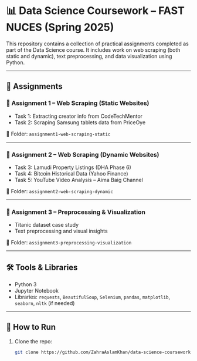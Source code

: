 # 📊 Data Science Coursework – FAST NUCES (Spring 2025)

This repository contains a collection of practical assignments completed as part of the Data Science course. It includes work on web scraping (both static and dynamic), text preprocessing, and data visualization using Python.

---

## 📁 Assignments

### 🔹 Assignment 1 – Web Scraping (Static Websites)
- Task 1: Extracting creator info from CodeTechMentor
- Task 2: Scraping Samsung tablets data from PriceOye

📁 Folder: `assignment1-web-scraping-static`

---

### 🔹 Assignment 2 – Web Scraping (Dynamic Websites)
- Task 3: Lamudi Property Listings (DHA Phase 6)
- Task 4: Bitcoin Historical Data (Yahoo Finance)
- Task 5: YouTube Video Analysis – Aima Baig Channel

📁 Folder: `assignment2-web-scraping-dynamic`

---

### 🔹 Assignment 3 – Preprocessing & Visualization
- Titanic dataset case study
- Text preprocessing and visual insights

📁 Folder: `assignment3-preprocessing-visualization`

---

## 🛠️ Tools & Libraries
- Python 3  
- Jupyter Notebook  
- Libraries: `requests`, `BeautifulSoup`, `Selenium`, `pandas`, `matplotlib`, `seaborn`, `nltk` (if needed)

---

## 🚀 How to Run
1. Clone the repo:
   ```bash
   git clone https://github.com/ZahraAslamKhan/data-science-coursework.git
